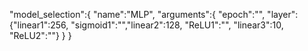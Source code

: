 "model_selection":{
        "name":"MLP",
        "arguments":{
            "epoch":"",
            "layer":{"linear1":256, "sigmoid1":"","linear2":128, "ReLU1":"", "linear3":10, "ReLU2":""}
        }
}